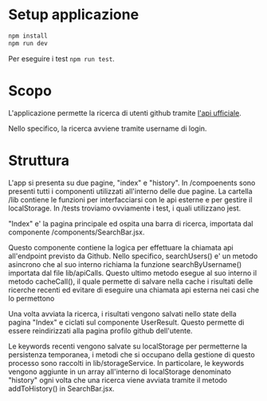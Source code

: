 # Setup applicazione

```bash
npm install
npm run dev
```

Per eseguire i test `npm run test`.

# Scopo

L'applicazione permette la ricerca di utenti github tramite [l'api ufficiale](https://docs.github.com/en/rest).

Nello specifico, la ricerca avviene tramite username di login.

# Struttura

L'app si presenta su due pagine, "index" e "history".
In /compoenents sono presenti tutti i componenti utilizzati all'interno delle due pagine.
La cartella /lib contiene le funzioni per interfacciarsi con le api esterne e per gestire il localStorage.
In /tests troviamo ovviamente i test, i quali utilizzano jest.


"Index" e' la pagina principale ed ospita una barra di ricerca, importata dal componente /components/SearchBar.jsx.

Questo componente contiene la logica per effettuare la chiamata api all'endpoint previsto da Github.
Nello specifico, searchUsers() e' un metodo asincrono che al suo interno richiama la funzione searchByUsername() 
importata dal file lib/apiCalls. Questo ultimo metodo esegue al suo interno il metodo cacheCall(), il quale permette 
di salvare nella cache i risultati delle ricerche recenti ed evitare di eseguire una chiamata api esterna nei casi
che lo permettono

Una volta avviata la ricerca, i risultati vengono salvati nello state della pagina "Index" e ciclati sul componente UserResult.
Questo permette di essere reindirizzati alla pagina profilo github dell'utente.

Le keywords recenti vengono salvate su localStorage per permetterne la persistenza temporanea, i metodi che si
occupano della gestione di questo processo sono raccolti in lib/storageService. In particolare, le keywords vengono
aggiunte in un array all'interno di localStorage denominato "history" ogni volta che una ricerca viene avviata tramite il metodo
addToHistory() in SearchBar.jsx.
